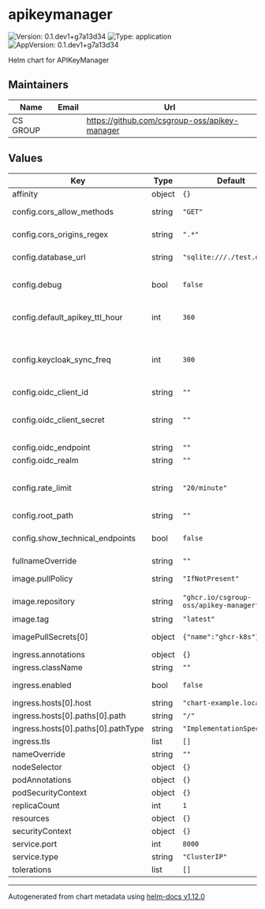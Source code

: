 # apikeymanager

![Version: 0.1.dev1+g7a13d34](https://img.shields.io/badge/Version-0.1.dev1+g7a13d34-informational?style=flat-square) ![Type: application](https://img.shields.io/badge/Type-application-informational?style=flat-square) ![AppVersion: 0.1.dev1+g7a13d34](https://img.shields.io/badge/AppVersion-0.1.dev1+g7a13d34-informational?style=flat-square)

Helm chart for APIKeyManager

## Maintainers

| Name | Email | Url |
| ---- | ------ | --- |
| CS GROUP |  | <https://github.com/csgroup-oss/apikey-manager> |

## Values

| Key | Type | Default | Description |
|-----|------|---------|-------------|
| affinity | object | `{}` |  |
| config.cors_allow_methods | string | `"GET"` | Allow CORS for methods |
| config.cors_origins_regex | string | `".*"` | Allow CORS from (regexp) |
| config.database_url | string | `"sqlite:///./test.db"` | Database to store API Keys |
| config.debug | bool | `false` | DEBUG mode (display SQL queries) |
| config.default_apikey_ttl_hour | int | `360` | Default lifetime of an API Key (in hour) |
| config.keycloak_sync_freq | int | `300` | Sync frequency of a user with data stored in Keycloak (in seconds) |
| config.oidc_client_id | string | `""` | OIDC CLient ID |
| config.oidc_client_secret | string | `""` | OIDC Secret used to sync user info from Keycloak |
| config.oidc_endpoint | string | `""` | OIDC End Point |
| config.oidc_realm | string | `""` | OIDC Realm |
| config.rate_limit | string | `"20/minute"` | Rate limiter configuration for the check apikey endpoint |
| config.root_path | string | `""` | API root path |
| config.show_technical_endpoints | bool | `false` | Show technical endoints (health) |
| fullnameOverride | string | `""` |  |
| image.pullPolicy | string | `"IfNotPresent"` | Image pull policy |
| image.repository | string | `"ghcr.io/csgroup-oss/apikey-manager"` | Image repository |
| image.tag | string | `"latest"` | Image tag |
| imagePullSecrets[0] | object | `{"name":"ghcr-k8s"}` | Image pull secrets |
| ingress.annotations | object | `{}` |  |
| ingress.className | string | `""` |  |
| ingress.enabled | bool | `false` | Enabled/Disable ingress |
| ingress.hosts[0].host | string | `"chart-example.local"` |  |
| ingress.hosts[0].paths[0].path | string | `"/"` |  |
| ingress.hosts[0].paths[0].pathType | string | `"ImplementationSpecific"` |  |
| ingress.tls | list | `[]` |  |
| nameOverride | string | `""` |  |
| nodeSelector | object | `{}` |  |
| podAnnotations | object | `{}` |  |
| podSecurityContext | object | `{}` |  |
| replicaCount | int | `1` |  |
| resources | object | `{}` |  |
| securityContext | object | `{}` |  |
| service.port | int | `8000` |  |
| service.type | string | `"ClusterIP"` |  |
| tolerations | list | `[]` |  |

----------------------------------------------
Autogenerated from chart metadata using [helm-docs v1.12.0](https://github.com/norwoodj/helm-docs/releases/v1.12.0)
